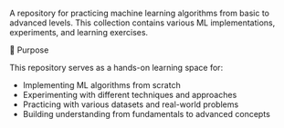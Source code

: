 A repository for practicing machine learning algorithms from basic to advanced levels. This collection contains various ML implementations, experiments, and learning exercises.

🎯 Purpose

This repository serves as a hands-on learning space for:

- Implementing ML algorithms from scratch
- Experimenting with different techniques and approaches
- Practicing with various datasets and real-world problems
- Building understanding from fundamentals to advanced concepts
